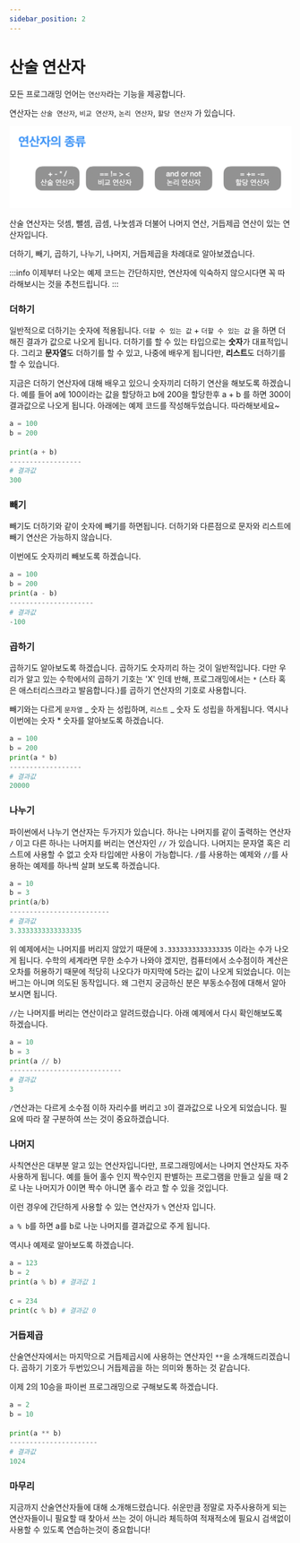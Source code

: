 ```yaml
---
sidebar_position: 2
---
```


# 산술 연산자

모든 프로그래밍 언어는 `연산자`라는 기능을 제공합니다.

연산자는 `산술 연산자`, `비교 연산자`, `논리 연산자`, `할당 연산자` 가 있습니다.

![연산자의 종류](../assets/image/section1/2.png)

산술 연산자는 덧셈, 뺄셈, 곱셈, 나눗셈과 더불어 나머지 연산, 거듭제곱 연산이 있는 연산자입니다.

더하기, 빼기, 곱하기, 나누기, 나머지, 거듭제곱을 차례대로 알아보겠습니다.

:::info
이제부터 나오는 예제 코드는 간단하지만, 연산자에 익숙하지 않으시다면 꼭 따라해보시는 것을 추천드립니다.
:::

### 더하기

일반적으로 더하기는 숫자에 적용됩니다.
`더할 수 있는 값` + `더할 수 있는 값` 을 하면 더해진 결과가 값으로 나오게 됩니다.
더하기를 할 수 있는 타입으로는 **숫자**가 대표적입니다. 그리고 **문자열**도 더하기를 할 수 있고, 나중에 배우게 됩니다만, **리스트**도 더하기를 할 수 있습니다.

지금은 더하기 연산자에 대해 배우고 있으니 숫자끼리 더하기 연산을 해보도록 하겠습니다.
예를 들어 a에 100이라는 값을 할당하고 b에 200을 할당한후 a + b 를 하면 300이 결과값으로 나오게 됩니다. 아래에는 예제 코드를 작성해두었습니다. 따라해보세요~

```python
a = 100
b = 200

print(a + b)
------------------
# 결과값
300
```

### 빼기

빼기도 더하기와 같이 숫자에 빼기를 하면됩니다.
더하기와 다른점으로 문자와 리스트에 빼기 연산은 가능하지 않습니다.

이번에도 숫자끼리 빼보도록 하겠습니다.

```python
a = 100
b = 200
print(a - b)
---------------------
# 결과값
-100
```

### 곱하기

곱하기도 알아보도록 하겠습니다. 곱하기도 숫자끼리 하는 것이 일반적입니다.
다만 우리가 알고 있는 수학에서의 곱하기 기호는 'X' 인데 반해, 프로그래밍에서는 `*` (스타 혹은 애스터리스크라고 발음합니다.)를 곱하기 연산자의 기호로 사용합니다.

빼기와는 다르게 `문자열` _ 숫자 는 성립하며, `리스트` _ 숫자 도 성립을 하게됩니다.
역시나 이번에는 숫자 \* 숫자를 알아보도록 하겠습니다.

```python
a = 100
b = 200
print(a * b)
------------------
# 결과값
20000
```

### 나누기

파이썬에서 나누기 연산자는 두가지가 있습니다. 하나는 나머지를 같이 출력하는 연산자 `/` 이고 다른 하나는 나머지를 버리는 연산자인 `//` 가 있습니다. 나머지는 문자열 혹은 리스트에 사용할 수 없고 숫자 타입에만 사용이 가능합니다. `/`를 사용하는 예제와 `//`를 사용하는 예제를 하나씩 살펴 보도록 하겠습니다.

```python
a = 10
b = 3
print(a/b)
-------------------------
# 결과값
3.3333333333333335
```

위 예제에서는 나머지를 버리지 않았기 때문에 `3.3333333333333335` 이라는 수가 나오게 됩니다. 수학의 세계라면 무한 소수가 나와야 겠지만, 컴퓨터에서 소수점이하 계산은 오차를 허용하기 때문에 적당히 나오다가 마지막에 5라는 값이 나오게 되었습니다. 이는 버그는 아니며 의도된 동작입니다. 왜 그런지 궁금하신 분은 부동소수점에 대해서 알아보시면 됩니다.

`//`는 나머지를 버리는 연산이라고 알려드렸습니다. 아래 예제에서 다시 확인해보도록 하겠습니다.

```python
a = 10
b = 3
print(a // b)
----------------------------
# 결과값
3
```

`/`연산과는 다르게 소수점 이하 자리수를 버리고 `3`이 결과값으로 나오게 되었습니다.
필요에 따라 잘 구분하여 쓰는 것이 중요하겠습니다.

### 나머지

사칙연산은 대부분 알고 있는 연산자입니다만, 프로그래밍에서는 나머지 연산자도 자주사용하게 됩니다. 예를 들어 홀수 인지 짝수인지 판별하는 프로그램을 만들고 싶을 때 2로 나눈 나머지가 0이면 짝수 아니면 홀수 라고 할 수 있을 것입니다.

이런 경우에 간단하게 사용할 수 있는 연산자가 `%` 연산자 입니다.

`a % b`를 하면 a를 b로 나눈 나머지를 결과값으로 주게 됩니다.

역시나 예제로 알아보도록 하겠습니다.

```python
a = 123
b = 2
print(a % b) # 결과값 1

c = 234
print(c % b) # 결과값 0
```

### 거듭제곱

산술연산자에서는 마지막으로 거듭제곱시에 사용하는 연산자인 `**`을 소개해드리겠습니다.
곱하기 기호가 두번있으니 거듭제곱을 하는 의미와 통하는 것 같습니다.

이제 2의 10승을 파이썬 프로그래밍으로 구해보도록 하겠습니다.

```python
a = 2
b = 10

print(a ** b)
----------------------
# 결과값
1024
```

### 마무리

지금까지 산술연산자들에 대해 소개해드렸습니다. 쉬운만큼 정말로 자주사용하게 되는 연산자들이니 필요할 때 찾아서 쓰는 것이 아니라 체득하여 적재적소에 필요시 검색없이 사용할 수 있도록 연습하는것이 중요합니다!
